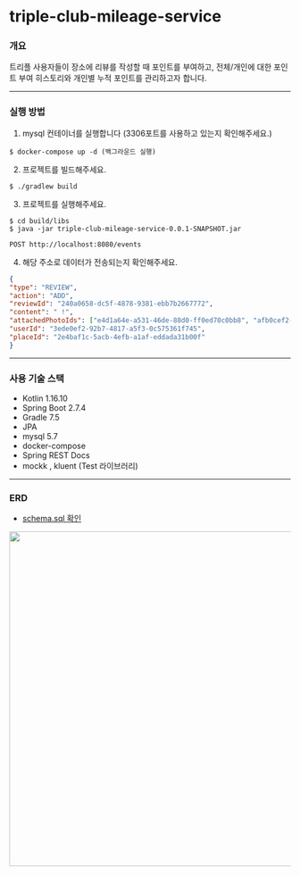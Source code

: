# triple-club-mileage-service
### 개요
트리플 사용자들이 장소에 리뷰를 작성할 때 포인트를 부여하고, 전체/개인에 대한 포인트 부여 히스토리와 개인별 누적 포인트를 관리하고자 합니다.

---

### 실행 방법
1. mysql 컨테이너를 실행합니다 (3306포트를 사용하고 있는지 확인해주세요.)
```
$ docker-compose up -d (백그라운드 실행)
```
2. 프로젝트를 빌드해주세요.
```
$ ./gradlew build
```
3. 프로젝트를 실행해주세요.
```
$ cd build/libs
$ java -jar triple-club-mileage-service-0.0.1-SNAPSHOT.jar
```

`POST http://localhost:8080/events`

4. 해당 주소로 데이터가 전송되는지 확인해주세요.
```JSON
{
"type": "REVIEW",
"action": "ADD", 
"reviewId": "240a0658-dc5f-4878-9381-ebb7b2667772",
"content": " !",
"attachedPhotoIds": ["e4d1a64e-a531-46de-88d0-ff0ed70c0bb8", "afb0cef2-851d-4a50-bb07-9cc15cbdc332"],
"userId": "3ede0ef2-92b7-4817-a5f3-0c575361f745",
"placeId": "2e4baf1c-5acb-4efb-a1af-eddada31b00f"
}
```
---

### 사용 기술 스택
- Kotlin 1.16.10
- Spring Boot 2.7.4
- Gradle 7.5
- JPA
- mysql 5.7
- docker-compose
- Spring REST Docs
- mockk , kluent (Test 라이브러리)

---

### ERD
- [schema.sql 확인](https://github.com/Dmin3/triple-club-mileage-service/blob/master/src/main/resources/schema.sql)

<img src="https://user-images.githubusercontent.com/80299170/197686712-d5c5e29d-dabe-49e1-a824-7a7b89e91c3d.png"  width="800" height="600"/>
